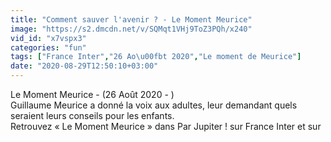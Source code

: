 ```yaml
---
title: "Comment sauver l'avenir ? - Le Moment Meurice"
image: "https://s2.dmcdn.net/v/SQMqt1VHj9ToZ3PQh/x240"
vid_id: "x7vspx3"
categories: "fun"
tags: ["France Inter","26 Ao\u00fbt 2020","Le moment de Meurice"]
date: "2020-08-29T12:50:10+03:00"
---
```

Le Moment Meurice - (26 Août 2020 - )   <br>Guillaume Meurice a donné la voix aux adultes, leur demandant quels seraient leurs conseils pour les enfants.    <br>Retrouvez « Le Moment Meurice » dans Par Jupiter ! sur France Inter et sur 
